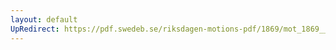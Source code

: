 ```yaml
---
layout: default
UpRedirect: https://pdf.swedeb.se/riksdagen-motions-pdf/1869/mot_1869__ak__00128.pdf
---
```

